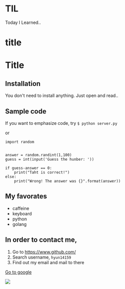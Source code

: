 # TIL
Today I Learned..

<h1>title</h1>

# Title

## Installation

You don't need to install anything.
Just open and read..

## Sample code

If you want to emphasize code, try `$ python server.py`

or

```
import random


answer = random.randint(1,100)
guess = int(input('Guess the hunber: '))

if guess-answer == 0:
	print("Taht is correct!")
else:
	print("Wrong! The answer was {}".format(answer))
```

## My favorates

- caffeine
- keyboard
- python
- golang

## In order to contact me,

1. Go to https://www.github.com/
2. Search  username, `hyun14159`
3. Find out my email and mail to there

[Go to google](https:www.google.com/)

![](https://www.google.com/search?q=google&safe=active&sxsrf=ALeKk02OtgTQbuy41VQwYKW-FxzRhKhizA:1611295580280&tbm=isch&source=iu&ictx=1&fir=mM5eejaz-bUIsM%252C0UCf55-GTy6fDM%252C%252Fm%252F045c7b&vet=1&usg=AI4_-kSYAGYPZdf4mjV9iTOVhdppGBfSaw&sa=X&ved=2ahUKEwjVg8Pl767uAhVzKqYKHeWhC9kQ_B16BAgqEAI#imgrc=mM5eejaz-bUIsM)

